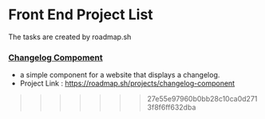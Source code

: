 # Front End Project List
The tasks are created by roadmap.sh 

### [Changelog Compoment](https://github.com/GeunYoungPark/Roadmap-sh/tree/f84720b6e5490f25e4eda573cb678d2e1d87431a/FontEnd%20projects/Changelog%20Component)
- a simple component for a website that displays a changelog. 
- Project Link :  https://roadmap.sh/projects/changelog-component
>>>>>>> 27e55e97960b0bb28c10ca0d2713f8f6ff632dba
